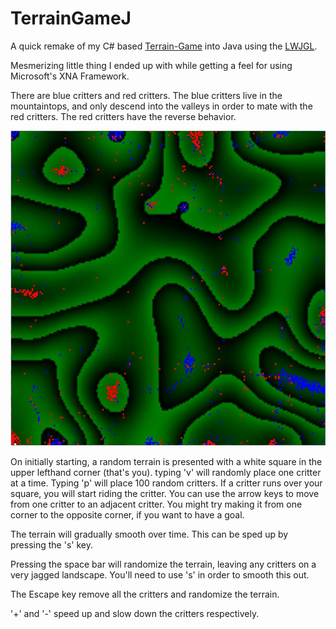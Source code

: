 TerrainGameJ
============

A quick remake of my C# based [Terrain-Game](https://github.com/SethJMoore/Terrain-Game) into Java
using the [LWJGL](http://lwjgl.org/).

Mesmerizing little thing I ended up with while getting a feel for using Microsoft's XNA Framework.

There are blue critters and red critters. The blue critters live in the mountaintops, and only descend into the valleys
in order to mate with the red critters. The red critters have the reverse behavior.

![Game in progress](https://github.com/SethJMoore/TerrainGameJ/blob/master/InProgress.JPG)

On initially starting, a random terrain is presented with a white square in the upper lefthand corner (that's you).
typing 'v' will randomly place one critter at a time. Typing 'p' will place 100 random critters. If a critter runs over
your square, you will start riding the critter. You can use the arrow keys to move from one critter to an adjacent critter.
You might try making it from one corner to the opposite corner, if you want to have a goal.

The terrain will gradually smooth over time. This can be sped up by pressing the 's' key.

Pressing the space bar will randomize the terrain, leaving any critters on a very jagged landscape. You'll need to use 's'
in order to smooth this out.

The Escape key remove all the critters and randomize the terrain.

'+' and '-' speed up and slow down the critters respectively.
